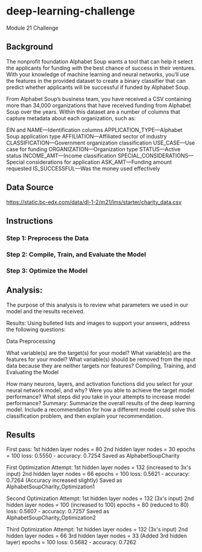 # deep-learning-challenge
Module 21 Challenge

## Background
The nonprofit foundation Alphabet Soup wants a tool that can help it select the applicants for funding with the best chance of success in their ventures. With your knowledge of machine learning and neural networks, you’ll use the features in the provided dataset to create a binary classifier that can predict whether applicants will be successful if funded by Alphabet Soup.

From Alphabet Soup’s business team, you have received a CSV containing more than 34,000 organizations that have received funding from Alphabet Soup over the years. Within this dataset are a number of columns that capture metadata about each organization, such as:

EIN and NAME—Identification columns
APPLICATION_TYPE—Alphabet Soup application type
AFFILIATION—Affiliated sector of industry
CLASSIFICATION—Government organization classification
USE_CASE—Use case for funding
ORGANIZATION—Organization type
STATUS—Active status
INCOME_AMT—Income classification
SPECIAL_CONSIDERATIONS—Special considerations for application
ASK_AMT—Funding amount requested
IS_SUCCESSFUL—Was the money used effectively

## Data Source
https://static.bc-edx.com/data/dl-1-2/m21/lms/starter/charity_data.csv

## Instructions
### Step 1: Preprocess the Data

### Step 2: Compile, Train, and Evaluate the Model

### Step 3: Optimize the Model

## Analysis: 
The purpose of this analysis is to review what parameters we used in our model and the results received.

Results: Using bulleted lists and images to support your answers, address the following questions:

Data Preprocessing

What variable(s) are the target(s) for your model?
What variable(s) are the features for your model?
What variable(s) should be removed from the input data because they are neither targets nor features?
Compiling, Training, and Evaluating the Model

How many neurons, layers, and activation functions did you select for your neural network model, and why?
Were you able to achieve the target model performance?
What steps did you take in your attempts to increase model performance?
Summary: Summarize the overall results of the deep learning model. Include a recommendation for how a different model could solve this classification problem, and then explain your recommendation.

## Results
First pass:
1st hidden layer nodes = 80
2nd hidden layer nodes = 30
epochs = 100
loss: 0.5550 - accuracy: 0.7254
Saved as AlphabetSoupCharity

First Optimization Attempt:
1st hidden layer nodes = 132 (increased to 3x's input)
2nd hidden layer nodes = 66
epochs = 100
loss: 0.5621 - accuracy: 0.7264 (Accuracy increased slightly)
Saved as AlphabetSoupCharity_Optimization1

Second Optimization Attempt:
1st hidden layer nodes = 132 (3x's input)
2nd hidden layer nodes = 100 (increased to 100)
epochs = 80 (reduced to 80)
loss: 0.5607 - accuracy: 0.7257
Saved as AlphabetSoupCharity_Optimization2

Third Optimization Attempt:
1st hidden layer nodes = 132 (3x's input)
2nd hidden layer nodes = 66
3rd hidden layer nodes = 33 (Added 3rd hidden layer)
epochs = 100
loss: 0.5682 - accuracy: 0.7262

